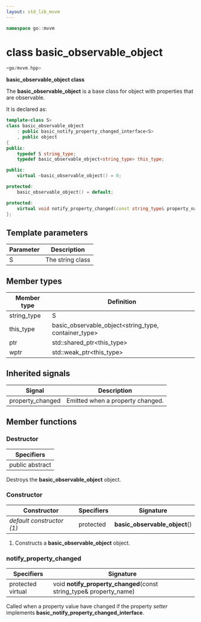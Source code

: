 ```yaml
---
layout: std_lib_mvvm
---
```


```c++
namespace go::mvvm
```

# class basic_observable_object

```c++
<go/mvvm.hpp>
```

**basic_observable_object class**

The **basic_observable_object** is a base class for object with properties that are
observable.

It is declared as:

```c++
template<class S>
class basic_observable_object
    : public basic_notify_property_changed_interface<S>
    , public object
{
public:
    typedef S string_type;
    typedef basic_observable_object<string_type> this_type;

public:
    virtual ~basic_observable_object() = 0;

protected:
    basic_observable_object() = default;

protected:
    virtual void notify_property_changed(const string_type& property_name);
};
```

## Template parameters

Parameter | Description
-|-
S | The string class

## Member types

Member type | Definition
-|-
string_type | S
this_type | basic_observable_object<string_type, container_type>
ptr | std\::shared_ptr\<this_type>
wptr | std\::weak_ptr\<this_type>

## Inherited signals

Signal | Description
-|-
property_changed | Emitted when a property changed.

## Member functions

### Destructor

Specifiers |
-|
public abstract |

Destroys the **basic_observable_object** object.

### Constructor

Constructor | Specifiers | Signature
-|-|-
*default constructor (1)* | protected | **basic_observable_object**()

1. Constructs a **basic_observable_object** object.

### notify_property_changed

Specifiers | Signature
-|-
protected virtual | void **notify_property_changed**(const string_type& property_name)

Called when a property value have changed if the property *setter* implements **basic_notify_property_changed_interface**.
